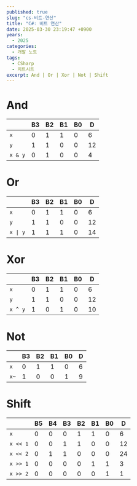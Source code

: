 ```yaml
---
published: true
slug: "cs-비트-연산"
title: "C#: 비트 연산"
date: 2025-03-30 23:19:47 +0900
years:
  - 2025
categories:
  - 개발 노트
tags:
  - CSharp
  - 치트시트
excerpt: And | Or | Xor | Not | Shift
---
```

# And

|| B3 | B2 | B1 | B0 | D |
|---|---|---|---|---|---|
| `x` | 0 | 1 | 1 | 0 | 6 |
| `y` | 1 | 1 | 0 | 0 | 12 |
| `x & y` | 0 | 1 | 0 | 0 | 4 |

# Or

|| B3 | B2 | B1 | B0 | D |
|---|---|---|---|---|---|
| `x` | 0 | 1 | 1 | 0 | 6 |
| `y` | 1 | 1 | 0 | 0 | 12 |
| `x \| y` | 1 | 1 | 1 | 0 | 14 |

# Xor

|| B3 | B2 | B1 | B0 | D |
|---|---|---|---|---|---|
| `x` | 0 | 1 | 1 | 0 | 6 |
| `y` | 1 | 1 | 0 | 0 | 12 |
| `x ^ y` | 1 | 0 | 1 | 0 | 10 |

# Not

|| B3 | B2 | B1 | B0 | D |
|---|---|---|---|---|---|
| `x` | 0 | 1 | 1 | 0 | 6 |
| `x~` | 1 | 0 | 0 | 1 | 9 |

# Shift

|| B5 | B4 | B3 | B2 | B1 | B0 | D |
|---|---|---|---|---|---|---|---|
| `x` | 0 | 0 | 0 | 1 | 1 | 0 | 6 |
| `x << 1` | 0 | 0 | 1 | 1 | 0 | 0 | 12 |
| `x << 2` | 0 | 1 | 1 | 0 | 0 | 0 | 24 |
| `x >> 1` | 0 | 0 | 0 | 0 | 1 | 1 | 3 |
| `x >> 2` | 0 | 0 | 0 | 0 | 0 | 1 | 1 |
